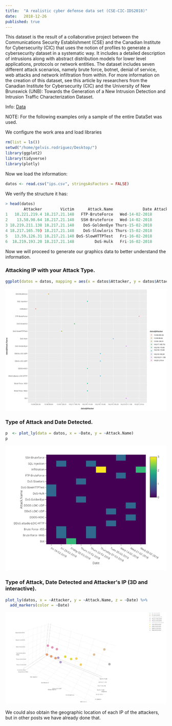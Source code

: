 ```yaml
---
title:  "A realistic cyber defense data set (CSE-CIC-IDS2018)"
date:   2018-12-26
published: true
---
```


This dataset is the result of a collaborative project between the Communications Security Establishment (CSE) and the Canadian Institute for Cybersecurity (CIC) that uses the notion of profiles to generate a cybersecurity dataset in a systematic way. 
It includes a detailed description of intrusions along with abstract distribution models for lower level applications, protocols or network entities. The dataset includes seven different attack scenarios, namely brute force, botnet, denial of service, web attacks and network infiltration from within. 
For more information on the creation of this dataset, see this article by researchers from the Canadian Institute for Cybersecurity (CIC) and the University of New Brunswick (UNB): Towards the Generation of a New Intrusion Detection and Intrusion Traffic Characterization Dataset.

Info: [Data](https://registry.opendata.aws/cse-cic-ids2018/)

NOTE: For the following examples only a sample of the entire DataSet was used.

We configure the work area and load libraries

~~~R
rm(list = ls())
setwd("/home/gelvis.rodriguez/Desktop/")
library(ggplot2)
library(tidyverse)
library(plotly)
~~~

Now we load the information:

~~~R
datos <- read.csv("ips.csv", stringsAsFactors = FALSE)
~~~

We verify the structure it has:

~~~R
> head(datos)
        Attacker        Victim      Attack.Name             Date Attack.Start.Time Attack.Finish.Time
1   18.221.219.4 18.217.21.148   FTP-BruteForce   Wed-14-02-2018             10:32              12:09
2    13.58.98.64 18.217.21.148   SSH-Bruteforce   Wed-14-02-2018             14:01              15:31
3 18.219.211.138 18.217.21.148    DoS-GoldenEye Thurs-15-02-2018              9:26              10:09
4 18.217.165.70) 18.217.21.148    DoS-Slowloris Thurs-15-02-2018             10:59              11:40
5   13.59.126.31 18.217.21.148 DoS-SlowHTTPTest   Fri-16-02-2018             10:12              11:08
6  18.219.193.20 18.217.21.148         DoS-Hulk   Fri-16-02-2018             13:45              14:19
~~~

Now we will proceed to generate our graphics data to better understand the information.

### Attacking IP with your Attack Type.

~~~R
ggplot(datos = datos, mapping = aes(x = datos$Attacker, y = datos$Attack.Name)) + geom_point(aes(color = datos$Attacker))
~~~

![](/images/lik.png)

### Type of Attack and Date Detected.

~~~R
p  <- plot_ly(data = datos, x = ~Date, y = ~Attack.Name)
p
~~~

![](/images/juju.png)

### Type of Attack, Date Detected and Attacker's IP (3D and interactive).

~~~R
plot_ly(datos, x = ~Attacker, y = ~Attack.Name, z = ~Date) %>%
  add_markers(color = ~Date)
~~~

![](/images/jebus.png)

We could also obtain the geographic location of each IP of the attackers, but in other posts we have already done that.
